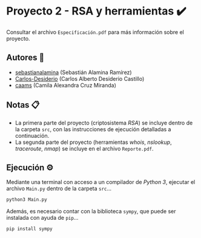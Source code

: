 # Proyecto 2 - RSA y herramientas :heavy_check_mark:

Consultar el archivo `Especificación.pdf` para más información sobre el proyecto.

## Autores :busts_in_silhouette:

- [sebastianalamina](https://github.com/sebastianalamina) (Sebastián Alamina Ramírez)
- [Carlos-Desiderio](https://github.com/Carlos-Desiderio) (Carlos Alberto Desiderio Castillo)
- [caams](https://github.com/caams) (Camila Alexandra Cruz Miranda)

## Notas :clipboard:

- La primera parte del proyecto (criptosistema *RSA*) se incluye dentro de la carpeta `src`, con las instrucciones de ejecución detalladas a continuación.
- La segunda parte del proyecto (herramientas *whois*, *nslookup*, *traceroute*, *nmap*) se incluye en el archivo `Reporte.pdf`.

## Ejecución :gear:

Mediante una terminal con acceso a un compilador de *Python 3*, ejecutar el archivo `Main.py` dentro de la carpeta `src`...

```sh
python3 Main.py
```

Además, es necesario contar con la biblioteca `sympy`, que puede ser instalada con ayuda de `pip`...

```sh
pip install sympy
```
